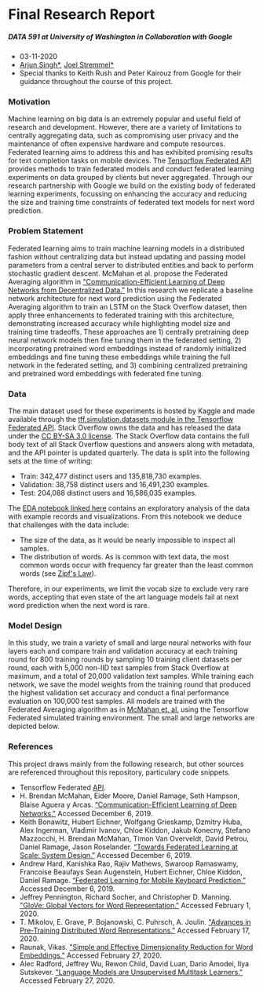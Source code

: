 # Final Research Report
##### DATA 591 at University of Washington in Collaboration with Google

- 03-11-2020
- [Arjun Singh\*](https://github.com/sinarj), [Joel Stremmel\*](https://github.com/jstremme)
- Special thanks to Keith Rush and Peter Kairouz from Google for their guidance throughout the course of this project.

### Motivation
Machine learning on big data is an extremely popular and useful field of research and development. However, there are a variety of limitations to centrally aggregating data, such as compromising user privacy and the maintenance of often expensive hardware and compute resources.  Federated learning aims to address this and has exhibited promising results for text completion tasks on mobile devices. The [Tensorflow Federated API](https://github.com/tensorflow/federated) provides methods to train federated models and conduct federated learning experiments on data grouped by clients but never aggregated.  Through our research partnership with Google we build on the existing body of federated learning experiments, focussing on enhancing the accuracy and reducing the size and training time constraints of federated text models for next word prediction.

### Problem Statement
Federated learning aims to train machine learning models in a distributed fashion without centralizing data but instead updating and passing model parameters from a central server to distributed entities and back to perform stochastic gradient descent.  McMahan et al. propose the Federated Averaging algorithm in ["Communication-Efficient Learning of Deep Networks from Decentralized Data."](https://arxiv.org/pdf/1602.05629.pdf)  In this research we replicate a baseline network architecture for next word prediction using the Federated Averaging algorithm to train an LSTM on the Stack Overflow dataset, then apply three enhancements to federated training with this architecture, demonstrating increased accuracy while highlighting model size and training time tradeoffs.  These approaches are 1) centrally pretraining deep neural network models then fine tuning them in the federated setting, 2) incorporating pretrained word embeddings instead of randomly initialized embeddings and fine tuning these embeddings while training the full network in the federated setting, and 3) combining centralized pretraining and pretrained word embeddings with federated fine tuning. 

### Data
The main dataset used for these experiments is hosted by Kaggle and made available through the [tff.simulation.datasets module in the Tensorflow Federated API](https://www.tensorflow.org/federated/api_docs/python/tff/simulation/datasets/stackoverflow/load_data).  Stack Overflow owns the data and has released the data under the [CC BY-SA 3.0 license](https://creativecommons.org/licenses/by-sa/3.0/).  The Stack Overflow data contains the full body text of all Stack Overflow questions and answers along with metadata, and the API pointer is updated quarterly.  The data is split into the following sets at the time of writing:

- Train: 342,477 distinct users and 135,818,730 examples.
- Validation: 38,758 distinct users and 16,491,230 examples.
- Test: 204,088 distinct users and 16,586,035 examples.

The [EDA notebook linked here](https://github.com/federated-learning-experiments/fl-text-models/blob/master/eda/stack_overflow_eda.ipynb) contains an exploratory analysis of the data with example records and visualizations.  From this notebook we deduce that challenges with the data include:

- The size of the data, as it would be nearly impossible to inspect all samples.
- The distribution of words.  As is common with text data, the most common words occur with frequency far greater than the least common words (see [Zipf's Law](https://en.wikipedia.org/wiki/Zipf%27s_law)).  

Therefore, in our experiments, we limit the vocab size to exclude very rare words, accepting that even state of the art language models fail at next word prediction when the next word is rare.

### Model Design
In this study, we train a variety of small and large neural networks with four layers each and compare train and validation accuracy at each training round for 800 training rounds by sampling 10 training client datasets per round, each with 5,000 non-IID text samples from Stack Overflow at maximum, and a total of 20,000 validation text samples.  While training each network, we save the model weights from the training round that produced the highest validation set accuracy and conduct a final performance evaluation on 100,000 test samples. All models are trained with the Federated Averaging algorithm as in [McMahan et. al.](https://arxiv.org/pdf/1602.05629.pdf) using the Tensorflow Federated simulated training environment.  The small and large networks are depicted below.

### References
This project draws mainly from the following research, but other sources are referenced throughout this repository, particulary code snippets. 

- Tensorflow Federated [API](https://github.com/tensorflow/federated).
-	H. Brendan McMahan, Eider Moore, Daniel Ramage, Seth Hampson, Blaise Aguera y Arcas. [“Communication-Efﬁcient Learning of Deep Networks."](https://arxiv.org/pdf/1602.05629.pdf) Accessed December 6, 2019.
- Keith Bonawitz, Hubert Eichner, Wolfgang Grieskamp, Dzmitry Huba, Alex Ingerman, Vladimir Ivanov, Chloe Kiddon, Jakub Konecny, Stefano Mazzocchi, H. Brendan McMahan, Timon Van Overveldt, David Petrou, Daniel Ramage, Jason Roselander. [“Towards Federated Learning at Scale: System Design.”](https://arxiv.org/pdf/1902.01046.pdf) Accessed December 6, 2019.
- Andrew Hard, Kanishka Rao, Rajiv Mathews, Swaroop Ramaswamy, Francoise Beaufays Sean Augenstein, Hubert Eichner, Chloe Kiddon, Daniel Ramage. [“Federated Learning for Mobile Keyboard Prediction.”](https://arxiv.org/pdf/1811.03604.pdf) Accessed December 6, 2019.
- Jeffrey Pennington, Richard Socher, and Christopher D. Manning. ["GloVe: Global Vectors for Word Representation."](https://nlp.stanford.edu/pubs/glove.pdf) Accessed February 1, 2020.
- T. Mikolov, E. Grave, P. Bojanowski, C. Puhrsch, A. Joulin. ["Advances in Pre-Training Distributed Word Representations."](https://arxiv.org/abs/1712.09405) Accessed February 17, 2020.
- Raunak, Vikas. ["Simple and Effective Dimensionality Reduction for
Word Embeddings."](https://arxiv.org/pdf/1708.03629.pdf) Accessed February 27, 2020.
- Alec Radford, Jeffrey Wu, Rewon Child, David Luan, Dario Amodei, Ilya Sutskever. ["Language Models are Unsupervised Multitask Learners."](https://cdn.openai.com/better-language-models/language_models_are_unsupervised_multitask_learners.pdf) Accessed February 27, 2020.
